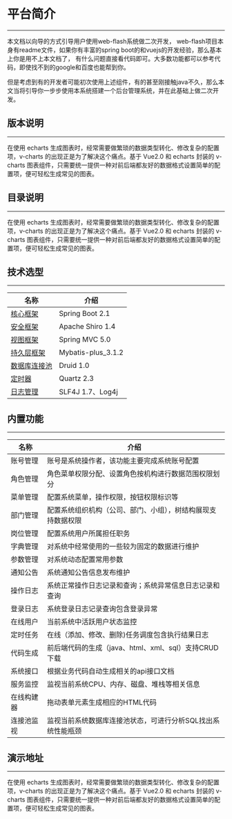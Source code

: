 # **平台简介**
---

本文档以向导的方式引导用户使用web-flash系统做二次开发， web-flash项目本身有readme文件，如果你有丰富的spring boot的和vuejs的开发经验，那么基本上你是用不上本文档了， 有什么问题直接看代码即可。大多数功能都可以参考代码，即使找不到的google和百度也能帮到你。

但是考虑到有的开发者可能初次使用上述组件，有的甚至刚接触java不久，那么本文当将引导你一步步使用本系统搭建一个后台管理系统，并在此基础上做二次开发。

## **版本说明**
---

在使用 echarts 生成图表时，经常需要做繁琐的数据类型转化、修改复杂的配置项，v-charts 的出现正是为了解决这个痛点。基于 Vue2.0 和 echarts 封装的 v-charts 图表组件，只需要统一提供一种对前后端都友好的数据格式设置简单的配置项，便可轻松生成常见的图表。

## **目录说明**
---

在使用 echarts 生成图表时，经常需要做繁琐的数据类型转化、修改复杂的配置项，v-charts 的出现正是为了解决这个痛点。基于 Vue2.0 和 echarts 封装的 v-charts 图表组件，只需要统一提供一种对前后端都友好的数据格式设置简单的配置项，便可轻松生成常见的图表。

## **技术选型**
---

| 名称 | 介绍 |
| --- | --- |
| [核心框架]() | Spring Boot 2.1 |
| [安全框架]() | Apache Shiro 1.4 |
| [视图框架]() | Spring MVC 5.0 |
| [持久层框架]() | Mybatis-plus_3.1.2 |
| [数据库连接池]() | Druid 1.0 |
| [定时器]() | Quartz 2.3 |
| [日志管理]() | SLF4J 1.7、Log4j |

## **内置功能**
---

| 名称 | 介绍 |
| --- | --- |
| 账号管理 | 账号是系统操作者，该功能主要完成系统账号配置 |
| 角色管理 | 角色菜单权限分配、设置角色按机构进行数据范围权限划分 |
| 菜单管理 | 配置系统菜单，操作权限，按钮权限标识等 |
| 部门管理 | 配置系统组织机构（公司、部门、小组），树结构展现支持数据权限 |
| 岗位管理 | 配置系统用户所属担任职务 |
| 字典管理 | 对系统中经常使用的一些较为固定的数据进行维护 |
| 参数管理 | 对系统动态配置常用参数 |
| 通知公告 | 系统通知公告信息发布维护 |
| 操作日志 | 系统正常操作日志记录和查询；系统异常信息日志记录和查询 |
| 登录日志 | 系统登录日志记录查询包含登录异常 |
| 在线用户 | 当前系统中活跃用户状态监控 |
| 定时任务 | 在线（添加、修改、删除)任务调度包含执行结果日志 |
| 代码生成 | 前后端代码的生成（java、html、xml、sql）支持CRUD下载  |
| 系统接口 | 根据业务代码自动生成相关的api接口文档 |
| 服务监控 | 监视当前系统CPU、内存、磁盘、堆栈等相关信息 |
| 在线构建器 | 拖动表单元素生成相应的HTML代码 |
| 连接池监视 | 监视当前系统数据库连接池状态，可进行分析SQL找出系统性能瓶颈 |

## **演示地址**
---

在使用 echarts 生成图表时，经常需要做繁琐的数据类型转化、修改复杂的配置项，v-charts 的出现正是为了解决这个痛点。基于 Vue2.0 和 echarts 封装的 v-charts 图表组件，只需要统一提供一种对前后端都友好的数据格式设置简单的配置项，便可轻松生成常见的图表。
